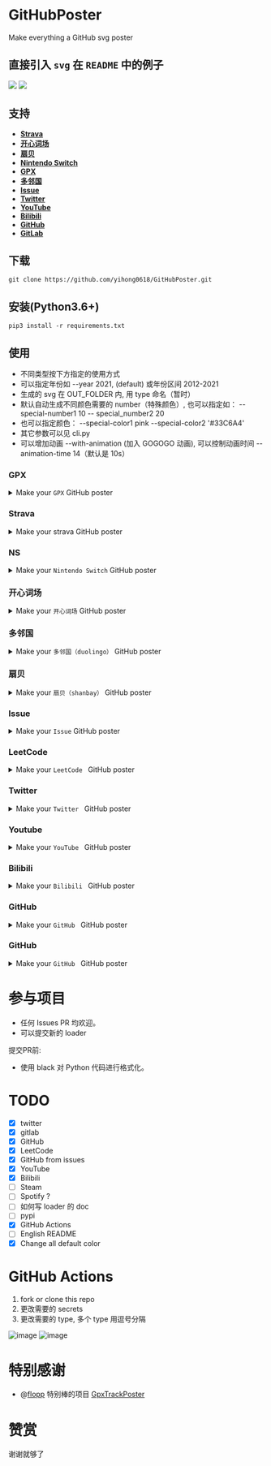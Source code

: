 # GitHubPoster
Make everything a GitHub svg poster

## 直接引入 `svg` 在 `README` 中的例子 

![](https://github.com/yihong0618/GitHubPoster/blob/main/examples/twitter.svg)
![](https://github.com/yihong0618/GitHubPoster/blob/main/examples/shanbay.svg)

## 支持
- **[Strava](#strava)**
- **[开心词场](#cichang)**
- **[扇贝](#shanbay)**
- **[Nintendo Switch](#ns)**
- **[GPX](#GPX)**
- **[多邻国](#duolingo)**
- **[Issue](#Issue)**
- **[Twitter](#Twitter)**
- **[YouTube](#Youtube)**
- **[Bilibili](#Bilibili)**
- **[GitHub](#GitHub)**
- **[GitLab](#GitLab)**


## 下载
```
git clone https://github.com/yihong0618/GitHubPoster.git
```
## 安装(Python3.6+)
```
pip3 install -r requirements.txt
```

## 使用

- 不同类型按下方指定的使用方式
- 可以指定年份如 --year 2021, (default) 或年份区间 2012-2021
- 生成的 svg 在 OUT_FOLDER 内, 用 type 命名（暂时）
- 默认自动生成不同颜色需要的 number（特殊颜色）, 也可以指定如： --special-number1 10 -- special_number2 20
- 也可以指定颜色： --special-color1 pink --special-color2 '#33C6A4'
- 其它参数可以见 cli.py
- 可以增加动画 --with-animation (加入 GOGOGO 动画), 可以控制动画时间 --animation-time 14（默认是 10s）

### GPX

<details>
<summary>Make your <code>GPX</code> GitHub poster</summary>
<br>

把其它软件生成的(like running_page) gpx files 拷贝到 `GPX_FOLDER` 之后运行，或指定文件夹如我的文件夹是 `~/blog/GPX_OUT/`
```python
python3 cli.py --type gpx --gpx-dir ~/blog/GPX_OUT/ --year 2013-2021
```
</details>

### Strava

<details>
<summary>Make your strava GitHub poster</summary>

1. 注册/登陆 [Strava](https://www.strava.com/) 账号
2. 登陆成功后打开 [Strava Developers](http://developers.strava.com) -> [Create & Manage Your App](https://strava.com/settings/api)

3. 创建 `My API Application`   
输入下列信息：
![My API Application](https://raw.githubusercontent.com/shaonianche/gallery/master/running_page/strava_settings_api.png)
创建成功：
![](https://raw.githubusercontent.com/shaonianche/gallery/master/running_page/created_successfully_1.png)
4. 使用以下链接请求所有权限   
将 ${your_id} 替换为 My API Application 中的 Client ID 后访问完整链接
```
https://www.strava.com/oauth/authorize?client_id=${your_id}&response_type=code&redirect_uri=http://localhost/exchange_token&approval_prompt=force&scope=read_all,profile:read_all,activity:read_all,profile:write,activity:write
```
![get_all_permissions](https://raw.githubusercontent.com/shaonianche/gallery/master/running_page/get_all_permissions.png)
5. 提取授权后返回链接中的 code 值   
例如：
```
http://localhost/exchange_token?state=&code=1dab37edd9970971fb502c9efdd087f4f3471e6e&scope=read,activity:write,activity:read_all,profile:write,profile:read_all,read_all
```
`code` 数值为：
```
1dab37edd9970971fb502c9efdd087f4f3471e6
```
![get_code](https://raw.githubusercontent.com/shaonianche/gallery/master/running_page/get_code.png)
6. 使用 Client_id、Client_secret、Code 请求 refresch_token   
在 `终端/iTerm` 中执行：
```
curl -X POST https://www.strava.com/oauth/token \
-F client_id=${Your Client ID} \
-F client_secret=${Your Client Secret} \
-F code=${Your Code} \
-F grant_type=authorization_code
```
示例：
```
curl -X POST https://www.strava.com/oauth/token \
-F client_id=12345 \
-F client_secret=b21******d0bfb377998ed1ac3b0 \
-F code=d09******b58abface48003 \
-F grant_type=authorization_code
```
![get_refresch_token](https://raw.githubusercontent.com/shaonianche/gallery/master/running_page/get_refresch_token.png)

7. 同步数据至 Strava   
在项目根目录执行：
```python
python3 cli.py --type strava --strava_client_id  ${client_id} --strava_client_secret ${client_secret} --strava_refresh_token ${refresh_token} --year 2012-2021}
```
</details>

### NS

<details>
<summary>Make your <code>Nintendo Switch</code> GitHub poster</summary>
<br>

需要下载 `家长控制那个 APP(Nintendo Switch Parent Controls)` 进行抓包（可以使用 mitmproxy 等抓包软件）

```python
python3 cli.py --type ns --ns_session_token ${session_token} --ns_device_id ${device_id} --year 2020-2021
```
</details>

### 开心词场

<details>
<summary>Make your <code>开心词场</code> GitHub poster</summary>
<br>

需要下载开心词场的账号和密码

```python
python3 cli.py --type cichang --cichang_user_name ${user_name} --cichang_password ${pass_word} --year 2016-2021 --special-color1 blue --special-color2 pink --me yihong0618
```
</details>

### 多邻国

<details>
<summary>Make your <code>多邻国（duolingo）</code> GitHub poster</summary>
<br>

需要找到你的多邻国 id, 从网页抓 xhr 就可以获得如下图
![image](https://user-images.githubusercontent.com/15976103/116336188-baad7000-a80a-11eb-80d7-033d4bf0f260.png)


```python
python3 cli.py --type duolingo --duolingo_user_name ${user_id} --year 2015-2021
```
</details>

### 扇贝

<details>
<summary>Make your <code>扇贝（shanbay）</code> GitHub poster</summary>
<br>

需要找到你的扇贝 user_id, 从网页抓 xhr 就可以获得如下图
![image](https://user-images.githubusercontent.com/15976103/116340351-a02ac500-a811-11eb-938f-72ff141e4942.png)


```python
python3 cli.py --type shanbay --shanbay_user_name ${user_name} --year 2012-2021 --special-color1 '#33C6A4' --special-color2 '#33C6A4'
```
</details>

### Issue

<details>
<summary>Make your <code>Issue</code> GitHub poster</summary>
<br>

可以参考我的 [issue](https://github.com/yihong0618/2021/issues/5) 

```python
python3 cli.py --type issue --github_issue_number ${issue_number} --github_repo_name ${repo_name} --github_token ${github_token}
```
</details>

### LeetCode

<details>
<summary>Make your <code>LeetCode </code> GitHub poster</summary>
<br>

需要找到你 LeetCode 的 cookie

```python
python3 cli.py --type leetcode --leetcode_cookie ${leetcode_cookie} --year 2019-2021
```
如果使用的是 leetcode-cn（leetcode 中国需要加上参数）--is-cn

```python
python3 cli.py --type leetcode --leetcode_cookie ${leetcode_cookie} --year 2019-2021 --is-cn
```
</details>

### Twitter

<details>
<summary>Make your <code>Twitter </code> GitHub poster</summary>
<br>

需要找到你的 Twitter user_id, 网址里那个就是

```python
python3 cli.py --type twitter --twitter_user_name ${twitter_user_name} --year 2018-2021 --track-color '#1C9CEA'
```
</details>

### Youtube

<details>
<summary>Make your <code>YouTube </code> GitHub poster</summary>
<br>

利用 Google 的[历史下载](https://takeout.google.com/settings/takeout)下载 YouTube 的历史数据，选择 `json` 格式，将 `watch-history.json` 拷贝到 `IN-FOLDER` 然后运行

```python
python3 cli.py --type youtube --year 2015-2021
```
</details>

### Bilibili

<details>
<summary>Make your <code>Bilibili </code> GitHub poster</summary>
<br>

需要找到你 Bilibili (XHR) 的 cookie

```python
python3 cli.py --type bilibili --bilibili_cookie "${bilibili-cookie}"
```
</details>

### GitHub

<details>
<summary>Make your <code>GitHub </code> GitHub poster</summary>
<br>

需要找到你 GitHub Name (url 后面那个)

```python
python3 cli.py --type github --github_user_name "${github_user_name}"
```
</details>

### GitHub

<details>
<summary>Make your <code>GitHub </code> GitHub poster</summary>
<br>

需要找到你 GitLab Name (url 后面那个)

```python
python3 cli.py --type gitlab --gitlab_user_name "${gitlab_user_name}"
```
</details>


# 参与项目

- 任何 Issues PR 均欢迎。
- 可以提交新的 loader

提交PR前:
- 使用 black 对 Python 代码进行格式化。

# TODO

- [x] twitter
- [x] gitlab
- [x] GitHub
- [x] LeetCode
- [x] GitHub from issues
- [x] YouTube
- [x] Bilibili
- [ ] Steam
- [ ] Spotify ?
- [ ] 如何写 loader 的 doc
- [ ] pypi
- [x] GitHub Actions
- [ ] English README
- [x] Change all default color

# GitHub Actions

1. fork or clone this repo
2. 更改需要的 secrets
3. 更改需要的 type, 多个 type 用逗号分隔

![image](https://user-images.githubusercontent.com/15976103/116517569-be6fee00-a901-11eb-9178-55df0c3301e3.png)
![image](https://user-images.githubusercontent.com/15976103/116517636-d21b5480-a901-11eb-90e7-8314404f5f59.png)

# 特别感谢
- @[flopp](https://github.com/flopp) 特别棒的项目 [GpxTrackPoster](https://github.com/flopp/GpxTrackPoster)

# 赞赏
谢谢就够了
